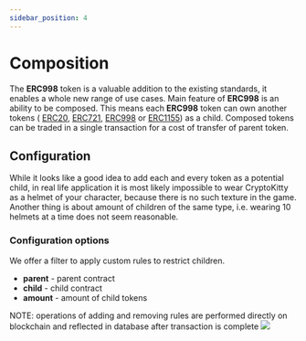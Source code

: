 ```yaml
---
sidebar_position: 4
---
```


# Composition

The **ERC998** token is a valuable addition to the existing standards, it enables a whole new range of use cases.
Main feature of **ERC998** is an ability to be composed. This means each **ERC998** token can own another tokens (
[ERC20](/admin/category/erc20/), [ERC721](/admin/category/erc721/), [ERC998](/admin/category/erc998/)
or [ERC1155](/admin/category/erc1155/)) as a child. Composed tokens can be traded in a single transaction for a cost of
transfer of parent token.

## Configuration

While it looks like a good idea to add each and every token as a potential child, in real life application it is most
likely impossible to wear CryptoKitty as a helmet of your character, because there is no such texture in the game.
Another thing is about amount of children of the same type, i.e. wearing 10 helmets at a time does not seem reasonable.

### Configuration options

We offer a filter to apply custom rules to restrict children.

- **parent** - parent contract
- **child** - child contract
- **amount** - amount of child tokens


NOTE: operations of adding and removing rules are performed directly on blockchain and reflected in database after
transaction is complete
![](/img/hierarchy/erc998/erc998_composition_create.png)
